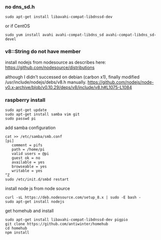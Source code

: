 ### no dns_sd.h
```
sudo apt-get install libavahi-compat-libdnssd-dev
```
or if CentOS
```
sudo yum install avahi avahi-compat-libdns_sd avahi-compat-libdns_sd-devel
```

### v8::String do not have member
install nodejs from nodesource as describes here:
https://github.com/nodesource/distributions

although I didn't successed on debian (carbon x1), finally modified /usr/include/nodejs/debs/v8.h manually.
https://github.com/nodejs/node-v0.x-archive/blob/v0.10.29/deps/v8/include/v8.h#L1075-L1084


### raspberry install
```
sudo apt-get update
sudo apt-get install samba vim git
sudo passwd pi
```

add samba configuration
```
cat >> /etc/samba/smb.conf
[pi]
   comment = pifs
   path = /home/pi
   valid users = @pi
   guest ok = no
   available = yes
   browseable = yes
   writable = yes
^Z
sudo /etc/init.d/smbd restart
```

install node js from node source
```
curl -sL https://deb.nodesource.com/setup_8.x | sudo -E bash -
sudo apt-get install nodejs
```

get homehub and install
```
sudo apt-get install libavahi-compat-libdnssd-dev pigpio
git clone https://github.com/antiwinter/homehub
cd homehub
npm install
```


